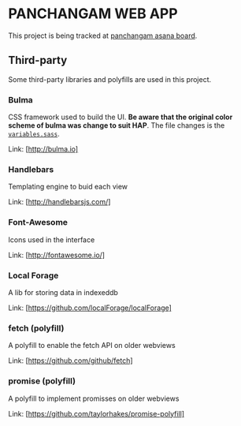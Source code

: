 # PANCHANGAM WEB APP
This project is being tracked at [panchangam asana board](https://app.asana.com/0/216628808144430/board).

## Third-party
Some third-party libraries and polyfills are used in this project.

### Bulma
CSS framework used to build the UI. **Be aware that the original color scheme of bulma was change to suit HAP**. The file changes is the [```variables.sass```](https://github.com/Himalayan-Academy/Siva-Siva-App/tree/module-panchangam/modules/panchangam/web/bulma-0.2.3/sass/utilities/variables.sass).

Link: [http://bulma.io]

### Handlebars
Templating engine to buid each view

Link: [http://handlebarsjs.com/]

### Font-Awesome
Icons used in the interface

Link: [http://fontawesome.io/]

### Local Forage
A lib for storing data in indexeddb

Link: [https://github.com/localForage/localForage]

### fetch (polyfill)
A polyfill to enable the fetch API on older webviews

Link: [https://github.com/github/fetch]

### promise (polyfill)
A polyfill to implement promisses on older webviews

Link: [https://github.com/taylorhakes/promise-polyfill]